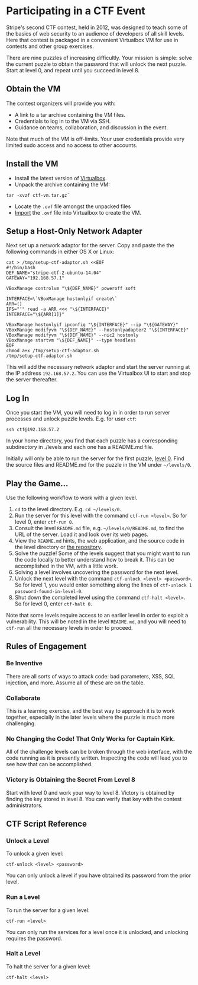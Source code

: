 # Participating in a CTF Event

Stripe's second CTF contest, held in 2012, was designed to teach some of the
basics of web security to an audience of developers of all skill levels. Here
that contest is packaged in a convenient Virtualbox VM for use in contests and
other group exercises.

There are nine puzzles of increasing difficultly. Your mission is simple: solve
the current puzzle to obtain the password that will unlock the next puzzle.
Start at level 0, and repeat until you succeed in level 8.

## Obtain the VM

The contest organizers will provide you with:

  * A link to a tar archive containing the VM files.
  * Credentials to log in to the VM via SSH.
  * Guidance on teams, collaboration, and discussion in the event.

Note that much of the VM is off-limits. Your user credentials provide very
limited sudo access and no access to other accounts.

## Install the VM

  * Install the latest version of [Virtualbox][1].
  * Unpack the archive containing the VM:

```
tar -xvzf ctf-vm.tar.gz`
```

  * Locate the `.ovf` file amongst the unpacked files
  * [Import][4] the `.ovf` file into Virtualbox to create the VM.

## Setup a Host-Only Network Adapter

Next set up a network adaptor for the server. Copy and paste the the following
commands in either OS X or Linux:

```
cat > /tmp/setup-ctf-adaptor.sh <<EOF
#!/bin/bash
DEF_NAME="stripe-ctf-2-ubuntu-14.04"
GATEWAY="192.168.57.1"

VBoxManage controlvm "\${DEF_NAME}" poweroff soft

INTERFACE=\`VBoxManage hostonlyif create\`
ARR=()
IFS="'" read -a ARR <<< "\${INTERFACE}"
INTERFACE="\${ARR[1]}"

VBoxManage hostonlyif ipconfig "\${INTERFACE}" --ip "\${GATEWAY}"
VBoxManage modifyvm "\${DEF_NAME}" --hostonlyadapter2 "\${INTERFACE}"
VBoxManage modifyvm "\${DEF_NAME}" --nic2 hostonly
VBoxManage startvm "\${DEF_NAME}" --type headless
EOF
chmod a+x /tmp/setup-ctf-adaptor.sh
/tmp/setup-ctf-adaptor.sh
```

This will add the necessary network adaptor and start the server running at the
IP address `192.168.57.2`. You can use the Virtualbox UI to start and stop the
server thereafter.

## Log In

Once you start the VM, you will need to log in in order to run server processes
and unlock puzzle levels. E.g. for user `ctf`:

```
ssh ctf@192.168.57.2
```

In your home directory, you find that each puzzle has a corresponding
subdirectory in ./levels and each one has a README.md file.

Initially will only be able to run the server for the first puzzle,
[level 0][3]. Find the source files and README.md for the puzzle in the VM under
`~/levels/0`.

## Play the Game...

Use the following workflow to work with a given level.

  1. `cd` to the level directory. E.g. `cd ~/levels/0`.
  2. Run the server for this level with the command `ctf-run <level>`. So for
level 0, enter `ctf-run 0`.
  3. Consult the level `README.md` file, e.g. `~/levels/0/README.md`, to find
the URL of the server. Load it and look over its web pages.
  4. View the `README.md` hints, the web application, and the source code in the
level directory or [the repository][2].
  5. Solve the puzzle! Some of the levels suggest that you might want to run the
code locally to better understand how to break it. This can be accomplished in
the VM, with a little work.
  6. Solving a level involves uncovering the password for the next level.
  7. Unlock the next level with the command `ctf-unlock <level> <password>`. So
for level 1, you would enter something along the lines of
`ctf-unlock 1 password-found-in-level-0`.
  8. Shut down the completed level using the command `ctf-halt <level>`. So for
level 0, enter `ctf-halt 0`.

Note that some levels require access to an earlier level in order to exploit a
vulnerability. This will be noted in the level `README.md`, and you will need to
`ctf-run` all the necessary levels in order to proceed.

## Rules of Engagement

### Be Inventive

There are all sorts of ways to attack code: bad parameters, XSS, SQL injection,
and more. Assume all of these are on the table.

### Collaborate

This is a learning exercise, and the best way to approach it is to work
together, especially in the later levels where the puzzle is much more
challenging.

### No Changing the Code! That Only Works for Captain Kirk.

All of the challenge levels can be broken through the web interface, with the
code running as it is presently written. Inspecting the code will lead you to
see how that can be accomplished.

### Victory is Obtaining the Secret From Level 8

Start with level 0 and work your way to level 8. Victory is obtained by
finding the key stored in level 8. You can verify that key with the contest
administrators.

## CTF Script Reference

### Unlock a Level

To unlock a given level:

```
ctf-unlock <level> <password>
```

You can only unlock a level if you have obtained its password from the prior
level.

### Run a Level

To run the server for a given level:

```
ctf-run <level>
```

You can only run the services for a level once it is unlocked, and unlocking
requires the password.

### Halt a Level

To halt the server for a given level:

```
ctf-halt <level>
```

[1]: https://www.virtualbox.org/wiki/Downloads
[2]: ../levels
[3]: ../levels/0
[4]: http://docs.oracle.com/cd/E26217_01/E26796/html/qs-import-vm.html
